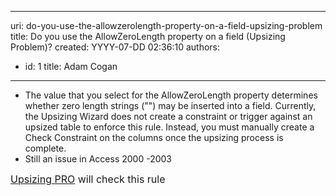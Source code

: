 

---
uri: do-you-use-the-allowzerolength-property-on-a-field-upsizing-problem
title: Do you use the AllowZeroLength property on a field (Upsizing Problem)?
created: YYYY-07-DD 02:36:10
authors:
  - id: 1
    title: Adam Cogan
---




<span class='intro'> 
  <ul>
    <li>The value that you select for the AllowZeroLength property determines whether zero length strings (&quot;&quot;) may be inserted into a field. Currently, the Upsizing Wizard does not create a constraint or trigger against an upsized table to enforce this rule. Instead, you must manually create a Check Constraint on the columns once the upsizing process is complete. </li>
    <li>Still an issue in Access 2000 -2003 </li>
</ul>
<font class="ms-rteCustom-YellowBorderBox" size="+0"><a href="http&#58;//www.ssw.com.au/ssw/UpsizingPRO">Upsizing PRO</a> will check this rule </font>
 </span>




